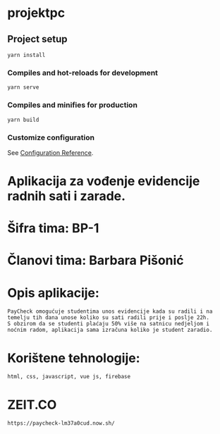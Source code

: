 # projektpc

## Project setup
```
yarn install
```

### Compiles and hot-reloads for development
```
yarn serve
```

### Compiles and minifies for production
```
yarn build
```

### Customize configuration
See [Configuration Reference](https://cli.vuejs.org/config/).

# Aplikacija za vođenje evidencije radnih sati i zarade.
# Šifra tima: BP-1
# Članovi tima: Barbara Pišonić

# Opis aplikacije: 
```
PayCheck omogućuje studentima unos evidencije kada su radili i na temelju tih dana unose koliko su sati radili prije i poslje 22h. 
S obzirom da se studenti plaćaju 50% više na satnicu nedjeljom i noćnim radom, aplikacija sama izračuna koliko je student zaradio.
```

# Korištene tehnologije:
```
html, css, javascript, vue js, firebase
```

# ZEIT.CO
```
https://paycheck-lm37a0cud.now.sh/
```

